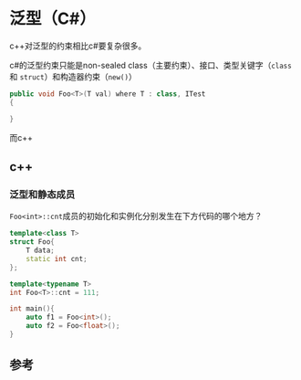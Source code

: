 # 泛型（C#）

c++对泛型的约束相比c#要复杂很多。

c#的泛型约束只能是non-sealed class（主要约束）、接口、类型关键字（`class` 和 `struct`）和构造器约束（`new()`）
``` csharp
public void Foo<T>(T val) where T : class, ITest
{

}
```

而c++


## c++



### 泛型和静态成员

`Foo<int>::cnt`成员的初始化和实例化分别发生在下方代码的哪个地方？

```cpp
template<class T>
struct Foo{
    T data;
    static int cnt;
};

template<typename T>
int Foo<T>::cnt = 111;

int main(){
    auto f1 = Foo<int>();
    auto f2 = Foo<float>();
}
```



## 参考

